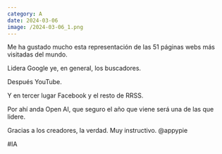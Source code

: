 ```yaml
--- 
category: A 
date: 2024-03-06 
image: /2024-03-06_1.png 
--- 
```


Me ha gustado mucho esta representación de las 51 páginas webs más visitadas del mundo. 

Lidera Google ye, en general, los buscadores. 

Después YouTube.

Y en tercer lugar Facebook y el resto de RRSS.

Por ahí anda Open AI, que seguro el año que viene será una de las que lidere. 

Gracias a los creadores, la verdad. Muy instructivo. @appypie

#IA